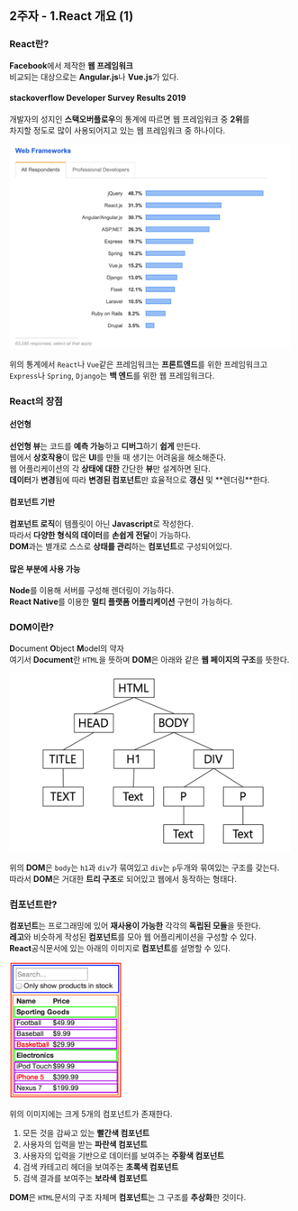 ## 2주자 - 1.React 개요 (1)

### React란?

**Facebook**에서 제작한 **웹 프레임워크**<br>
비교되는 대상으로는 **Angular.js**나 **Vue.js**가 있다.<br>

#### stackoverflow Developer Survey Results 2019

개발자의 성지인 **스택오버플로우**의 통계에 따르면 웹 프레임워크 중 **2위**를<br>
차지할 정도로 많이 사용되어지고 있는 웹 프레임워크 중 하나이다.<br>

<img src="./Week_2_Images/Week_2_1_Test_Image_1.png" width="500" height="auto"><br>

위의 통계에서 `React`나 `Vue`같은 프레임워크는 **프론트엔드**를 위한 프레임워크고<br>
`Express`나 `Spring`, `Django`는 **백 엔드**를 위한 웹 프레임워크다.<br>

### React의 장점

#### 선언형

**선언형 뷰**는 코드를 **예측 가능**하고 **디버그**하기 **쉽게** 만든다.<br>
웹에서 **상호작용**이 많은 **UI**를 만들 때 생기는 어려움을 해소해준다.<br>
웹 어플리케이션의 각 **상태에 대한** 간단한 **뷰**만 설계하면 된다.<br>
**데이터**가 **변경**됨에 따라 **변경된 컴포넌트**만 효율적으로 **갱신** 및 \*\*렌더링\*\*한다.<br>

#### 컴포넌트 기반

**컴포넌트 로직**이 템플릿이 아닌 **Javascript**로 작성한다.<br>
따라서 **다양한 형식의 데이터**를 **손쉽게 전달**이 가능하다.<br>
**DOM**과는 별개로 스스로 **상태를 관리**하는 **컴포넌트**로 구성되어있다.<br>

#### 많은 부분에 사용 가능

**Node**를 이용해 서버를 구성해 렌더링이 가능하다.<br>
**React Native**를 이용한 **멀티 플랫폼 어플리케이션** 구현이 가능하다.<br>

### DOM이란?

**D**ocument **O**bject **M**odel의 약자<br>
여기서 **Document**란 `HTML`을 뜻하며 **DOM**은 아래와 같은 **웹 페이지의 구조**를 뜻한다.<br>

<img src="./Week_2_Images/Week_2_1_Test_Image_2.png" width="500" height="auto"><br>

위의 **DOM**은 `body`는 `h1`과 `div`가 묶여있고 `div`는 `p`두개와 묶여있는 구조를 갖는다.<br>
따라서 **DOM**은 거대한 **트리 구조**로 되어있고 웹에서 동작하는 형태다.<br>

### 컴포넌트란?

**컴포넌트**는 프로그래밍에 있어 **재사용이 가능한** 각각의 **독립된 모듈**을 뜻한다.<br>
**레고**와 비슷하게 작성된 **컴포넌트**를 모아 웹 어플리케이션을 구성할 수 있다.<br>
**React**공식문서에 있는 아래의 이미지로 **컴포넌트**를 설명할 수 있다.<br>

<img src="./Week_2_Images/Week_2_1_Test_Image_3.png" width="200" height="auto"><br>

위의 이미지에는 크게 5개의 컴포넌트가 존재한다.<br>

1. 모든 것을 감싸고 있는 **빨간색 컴포넌트**
2. 사용자의 입력을 받는 **파란색 컴포넌트**
3. 사용자의 입력을 기반으로 데이터를 보여주는 **주황색 컴포넌트**
4. 검색 카테고리 헤더을 보여주는 **초록색 컴포넌트**
5. 검색 결과를 보여주는 **보라색 컴포넌트**

**DOM**은 `HTML`문서의 구조 자체며 **컴포넌트**는 그 구조를 **추상화**한 것이다.<br>

